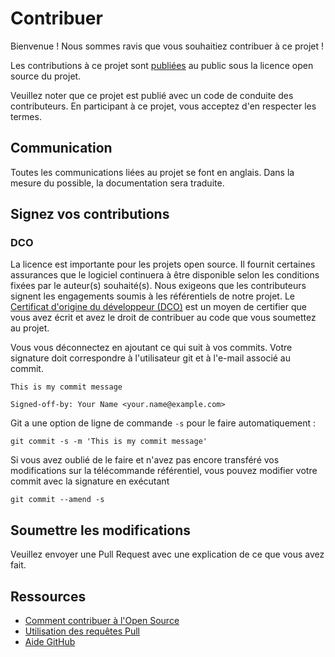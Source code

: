 # Contribuer

Bienvenue ! Nous sommes ravis que vous souhaitiez contribuer à ce projet !

Les contributions à ce projet sont [publiées](https://help.github.com/articles/github-terms-of-service/#6-contributions-under-repository-license) au public sous la licence open source du projet.

Veuillez noter que ce projet est publié avec un code de conduite des contributeurs. En participant à ce projet, vous acceptez d'en respecter les termes.

## Communication

Toutes les communications liées au projet se font en anglais. Dans la mesure du possible, la documentation sera traduite.

## Signez vos contributions

### DCO

La licence est importante pour les projets open source. Il fournit certaines assurances que
le logiciel continuera à être disponible selon les conditions fixées par le
auteur(s) souhaité(s). Nous exigeons que les contributeurs signent les engagements soumis à
les référentiels de notre projet. Le [Certificat d'origine du développeur
(DCO)](https://developercertificate.org/) est un moyen de certifier que vous avez écrit et
avez le droit de contribuer au code que vous soumettez au projet.

Vous vous déconnectez en ajoutant ce qui suit à vos commits. Votre signature doit correspondre à l'utilisateur git et à l'e-mail associé au commit.

    This is my commit message

    Signed-off-by: Your Name <your.name@example.com>

Git a une option de ligne de commande `-s` pour le faire automatiquement :

    git commit -s -m 'This is my commit message'

Si vous avez oublié de le faire et n'avez pas encore transféré vos modifications sur la télécommande
référentiel, vous pouvez modifier votre commit avec la signature en exécutant

    git commit --amend -s

## Soumettre les modifications

Veuillez envoyer une Pull Request avec une explication de ce que vous avez fait.

## Ressources

- [Comment contribuer à l'Open Source](https://opensource.guide/how-to-contribute/)
- [Utilisation des requêtes Pull](https://help.github.com/articles/about-pull-requests/)
- [Aide GitHub](https://help.github.com)
